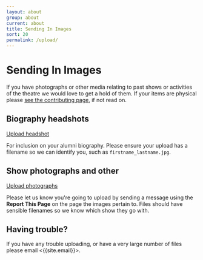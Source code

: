 ```yaml
---
layout: about
group: about
current: about
title: Sending In Images
sort: 20
permalink: /upload/
---
```


# <i class="ion-images fa-fw"></i> Sending In Images

If you have photographs or other media relating to past shows or activities of the theatre we would love to get a hold of them. If your items are physical please [see the contributing page](/contributing/), if not read on.

## Biography headshots

<div class="upload-box right">
  <a href="https://newtheatre.smugmug.com/upload/hZh8Jt/headshots" target="_blank" class="button-upload button">Upload headshot <i class="ion-ios-arrow-right"></i></a>
</div>

For inclusion on your alumni biography. Please ensure your upload has a filename so we can identify you, such as `firstname_lastname.jpg`.

## Show photographs and other

<div class="upload-box right">
  <a href="https://newtheatre.smugmug.com/upload/7zcZFT/incoming" target="_blank" class="button-upload button">Upload photographs <i class="ion-ios-arrow-right"></i></a>
</div>

Please let us know you're going to upload by sending a message using the <strong class="tag"><i class="octicon octicon-issue-opened"></i> Report This Page</strong> on the page the images pertain to. Files should have sensible filenames so we know which show they go with.

## Having trouble?

If you have any trouble uploading, or have a very large number of files please email <{{site.email}}>.
